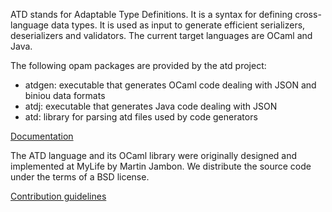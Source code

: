ATD stands for Adaptable Type Definitions. It is a syntax for defining
cross-language data types. It is used as input to generate efficient
serializers, deserializers and validators. The current target languages are OCaml and Java.

The following opam packages are provided by the atd project:

* atdgen: executable that generates OCaml code dealing with JSON and biniou data formats
* atdj: executable that generates Java code dealing with JSON
* atd: library for parsing atd files used by code generators

[Documentation](https://mjambon.github.io/atdgen-doc/)

The ATD language and its OCaml library were originally designed and implemented
at MyLife by Martin Jambon. We distribute the source code under the
terms of a BSD license.

[Contribution guidelines](https://github.com/mjambon/documents/blob/master/how-to-contribute.md)
